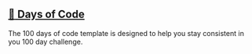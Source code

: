 ## [:100: Days of Code](https://github.com/imdone/100-days-of-code/archive/master.zip)
The 100 days of code template is designed to help you stay consistent in you 100 day challenge.
